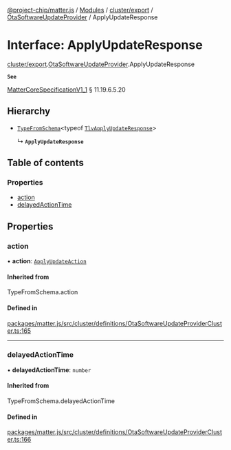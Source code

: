 [@project-chip/matter.js](../README.md) / [Modules](../modules.md) / [cluster/export](../modules/cluster_export.md) / [OtaSoftwareUpdateProvider](../modules/cluster_export.OtaSoftwareUpdateProvider.md) / ApplyUpdateResponse

# Interface: ApplyUpdateResponse

[cluster/export](../modules/cluster_export.md).[OtaSoftwareUpdateProvider](../modules/cluster_export.OtaSoftwareUpdateProvider.md).ApplyUpdateResponse

**`See`**

[MatterCoreSpecificationV1_1](spec_export.MatterCoreSpecificationV1_1.md) § 11.19.6.5.20

## Hierarchy

- [`TypeFromSchema`](../modules/tlv_export.md#typefromschema)\<typeof [`TlvApplyUpdateResponse`](../modules/cluster_export.OtaSoftwareUpdateProvider.md#tlvapplyupdateresponse)\>

  ↳ **`ApplyUpdateResponse`**

## Table of contents

### Properties

- [action](cluster_export.OtaSoftwareUpdateProvider.ApplyUpdateResponse.md#action)
- [delayedActionTime](cluster_export.OtaSoftwareUpdateProvider.ApplyUpdateResponse.md#delayedactiontime)

## Properties

### action

• **action**: [`ApplyUpdateAction`](../enums/cluster_export.OtaSoftwareUpdateProvider.ApplyUpdateAction.md)

#### Inherited from

TypeFromSchema.action

#### Defined in

[packages/matter.js/src/cluster/definitions/OtaSoftwareUpdateProviderCluster.ts:165](https://github.com/project-chip/matter.js/blob/3adaded6/packages/matter.js/src/cluster/definitions/OtaSoftwareUpdateProviderCluster.ts#L165)

___

### delayedActionTime

• **delayedActionTime**: `number`

#### Inherited from

TypeFromSchema.delayedActionTime

#### Defined in

[packages/matter.js/src/cluster/definitions/OtaSoftwareUpdateProviderCluster.ts:166](https://github.com/project-chip/matter.js/blob/3adaded6/packages/matter.js/src/cluster/definitions/OtaSoftwareUpdateProviderCluster.ts#L166)
